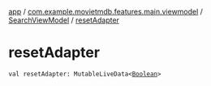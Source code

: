 [app](../../index.md) / [com.example.movietmdb.features.main.viewmodel](../index.md) / [SearchViewModel](index.md) / [resetAdapter](./reset-adapter.md)

# resetAdapter

`val resetAdapter: MutableLiveData<`[`Boolean`](https://kotlinlang.org/api/latest/jvm/stdlib/kotlin/-boolean/index.html)`>`